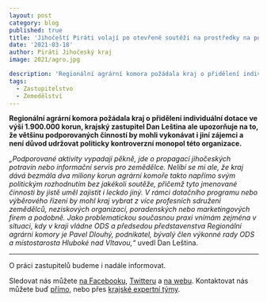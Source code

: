 ```yaml
---
layout: post
category: blog
published: true
title: 'Jihočeští Piráti volají po otevřené soutěži na prostředky na podporu zemědělství'
date: '2021-03-18'
author: Piráti Jihočeský kraj
image: 2021/agro.jpg

description: 'Regionální agrární komora požádala kraj o přidělení individuální dotace ve výši 1.900.000 korun, krajský zastupitel Dan Leština ale upozorňuje na to, že většinu podporovaných činností by mohli vykonávat i jiní zájemci a není důvod udržovat politicky kontroverzní monopol této organizace.'
tags:
  - Zastupitelstvo
  - Zemedělství
---
```

**Regionální agrární komora požádala kraj o přidělení individuální dotace ve výši 1.900.000 korun, krajský zastupitel Dan Leština ale upozorňuje na to, že většinu podporovaných činností by mohli vykonávat 
i jiní zájemci a není důvod udržovat politicky kontroverzní monopol této organizace.**

*„Podporované aktivity vypadají pěkně, jde o propagaci jihočeských potravin nebo informační servis pro zemědělce. Nelíbí se mi ale, že kraj dává bezmála dva miliony korun agrární 
komoře takto napřímo svým politickým rozhodnutím bez jakékoli soutěže, přičemž tyto jmenované činnosti by jistě uměl zajistit i leckdo jiný. V rámci dotačního programu 
nebo výběrového řízení by mohl kraj vybrat z více profesních sdružení zemědělců, neziskových organizací, poradenských nebo marketingových firem a podobně. Jako problematickou 
současnou praxi vnímám zejména v situaci, kdy v kraji vládne ODS a předsedou představenstva Regionální agrární komory je Pavel Dlouhý, podnikatel, bývalý člen výkonné rady ODS 
a místostarosta Hluboké nad Vltavou,“* uvedl Dan Leština.



<hr>

O práci zastupitelů budeme i nadále informovat.

Sledovat nás můžete 
[na Facebooku](https://www.facebook.com/pirati.jck), 
[Twitteru](https://twitter.com/PiratiJcK) a 
[na webu](https://jihocesky.pirati.cz/). Kontaktovat nás můžete buď [přímo](https://jihocesky.pirati.cz/lide/), 
nebo přes [krajské expertní týmy](https://jihocesky.pirati.cz/pripoj-se/).

